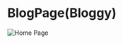 # BlogPage(Bloggy)
![Home Page]('https://github.com/raj911tx/BlogPage/blob/master/Blog%20Home%20Page.PNG')
